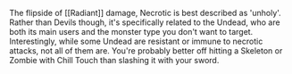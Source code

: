 The flipside of [[Radiant]] damage, Necrotic is best described as 'unholy'. Rather than Devils though, it's specifically related to the Undead, who are both its main users and the monster type you don't want to target. Interestingly, while some Undead are resistant or immune to necrotic attacks, not all of them are. You're probably better off hitting a Skeleton or Zombie with Chill Touch than slashing it with your sword.
